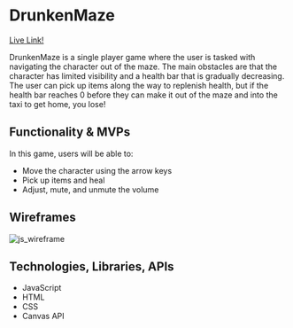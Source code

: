 # DrunkenMaze

[Live Link!](https://johnnyhoang510.github.io/drunken_maze/)

DrunkenMaze is a single player game where the user is tasked with navigating the character out of the maze. The main obstacles are that the character has limited visibility and a health bar that is gradually decreasing. The user can pick up items along the way to replenish health, but if the health bar reaches 0 before they can make it out of the maze and into the taxi to get home, you lose!

## Functionality & MVPs

In this game, users will be able to:
* Move the character using the arrow keys
* Pick up items and heal
* Adjust, mute, and unmute the volume

## Wireframes

![js_wireframe](https://user-images.githubusercontent.com/94396944/155635987-2e58469d-d682-408b-8d65-2760d543492d.png)

## Technologies, Libraries, APIs
* JavaScript
* HTML
* CSS
* Canvas API
